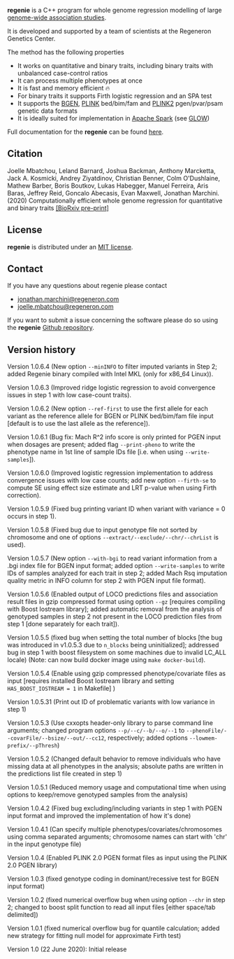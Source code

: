 **regenie** is a C++ program for whole genome regression modelling of large [genome-wide association studies](https://en.wikipedia.org/wiki/Genome-wide_association_study).

It is developed and supported by a team of scientists at the Regeneron Genetics Center.

The method has the following properties

- It works on quantitative and binary traits, including binary traits with unbalanced case-control ratios
- It can process multiple phenotypes at once
- It is fast and memory efficient 🔥
- For binary traits it supports Firth logistic regression and an SPA test
- It supports the [BGEN](https://www.well.ox.ac.uk/~gav/bgen_format/), [PLINK](https://www.cog-genomics.org/plink/1.9/formats#bed) bed/bim/fam and [PLINK2](https://www.cog-genomics.org/plink/2.0/formats#pgen) pgen/pvar/psam genetic data formats
- It is ideally suited for implementation in [Apache Spark](https://spark.apache.org/) (see [GLOW](https://projectglow.io/))

Full documentation for the **regenie** can be found [here](https://rgcgithub.github.io/regenie/).

## Citation 
Joelle Mbatchou, Leland Barnard, Joshua Backman, Anthony Marcketta, Jack A. Kosmicki, Andrey Ziyatdinov, Christian Benner, Colm O'Dushlaine, Mathew Barber, Boris Boutkov, Lukas Habegger, Manuel Ferreira, Aris Baras, Jeffrey Reid, Goncalo Abecasis, Evan Maxwell, Jonathan Marchini. (2020) Computationally efficient whole genome regression for quantitative and binary traits [[BioRxiv pre-print]](https://www.biorxiv.org/content/10.1101/2020.06.19.162354v1)

## License

**regenie** is distributed under an [MIT license](https://github.com/rgcgithub/regenie/blob/master/LICENSE).

## Contact
If you have any questions about regenie please contact

- <jonathan.marchini@regeneron.com>
- <joelle.mbatchou@regeneron.com>

If you want to submit a issue concerning the software please do so
using the **regenie** [Github repository](https://github.com/rgcgithub/regenie/issues).


## Version history
Version 1.0.6.4 (New option `--minINFO` to filter imputed variants in Step 2; added Regenie binary compiled with Intel MKL (only for x86_64 Linux)).

Version 1.0.6.3 (Improved ridge logistic regression to avoid convergence issues in step 1 with low case-count traits).

Version 1.0.6.2 (New option `--ref-first` to use the first allele for each variant as the reference allele for BGEN or PLINK bed/bim/fam file input [default is to use the last allele as the reference]).

Version 1.0.6.1 (Bug fix: Mach R^2 info score is only printed for PGEN input when dosages are present; added flag `--print-pheno` to write the phenotype name in 1st line of sample IDs file [i.e. when using `--write-samples`]).

Version 1.0.6.0 (Improved logistic regression implementation to address convergence issues with low case counts; add new option `--firth-se` to compute SE using effect size estimate and LRT p-value when using Firth correction).

Version 1.0.5.9 (Fixed bug printing variant ID  when variant with variance = 0 occurs in step 1).

Version 1.0.5.8 (Fixed bug due to input genotype file not sorted by chromosome and one of options `--extract/--exclude/--chr/--chrList` is used).

Version 1.0.5.7 (New option `--with-bgi` to read variant information from a .bgi index file for BGEN input format; added option `--write-samples` to write IDs of samples analyzed for each trait in step 2; added Mach Rsq imputation quality metric in INFO column for step 2 with PGEN input file format).

Version 1.0.5.6 (Enabled output of LOCO predictions files and association result files in gzip compressed format using option `--gz` [requires compiling with Boost Iostream library]; added automatic removal from the analysis of genotyped samples in step 2 not present in the LOCO prediction files from step 1 [done separately for each trait]).

Version 1.0.5.5 (fixed bug when setting the total number of blocks [the bug was introduced in v1.0.5.3 due to `n_blocks` being uninitialized]; addressed bug in step 1 with boost filesystem on some machines due to invalid LC_ALL locale) (Note: can now build docker image using `make docker-build`).

Version 1.0.5.4 (Enable using gzip compressed phenotype/covariate files as input [requires installed Boost Iostream library and setting `HAS_BOOST_IOSTREAM = 1` in Makefile] )

Version 1.0.5.31 (Print out ID of problematic variants with low variance in step 1)

Version 1.0.5.3 (Use cxxopts header-only library to parse command line arguments; changed program options `--p/--c/--b/--o/--1` to `--phenoFile/--covarFile/--bsize/--out/--cc12`, respectively; added options `--lowmem-prefix/--pThresh`)

Version 1.0.5.2 (Changed default behavior to remove individuals who have missing data at all phenotypes in the analysis; absolute paths are written in the predictions list file created in step 1)

Version 1.0.5.1 (Reduced memory usage and computational time when using options to keep/remove genotyped samples from the analysis)

Version 1.0.4.2 (Fixed bug excluding/including variants in step 1 with PGEN input format and improved the implementation of how it's done)

Version 1.0.4.1 (Can specify multiple phenotypes/covariates/chromosomes using comma separated arguments; chromosome names can start with 'chr' in the input genotype file)

Version 1.0.4 (Enabled PLINK 2.0 PGEN format files as input using the PLINK 2.0 PGEN library)

Version 1.0.3 (fixed genotype coding in dominant/recessive test for BGEN input format)

Version 1.0.2 (fixed numerical overflow bug when using option `--chr` in step 2; changed to boost split function to read all input files [either space/tab delimited])

Version 1.0.1 (fixed numerical overflow bug for quantile calculation; added new strategy for fitting null model for approximate Firth test) 

Version 1.0 (22 June 2020): Initial release



